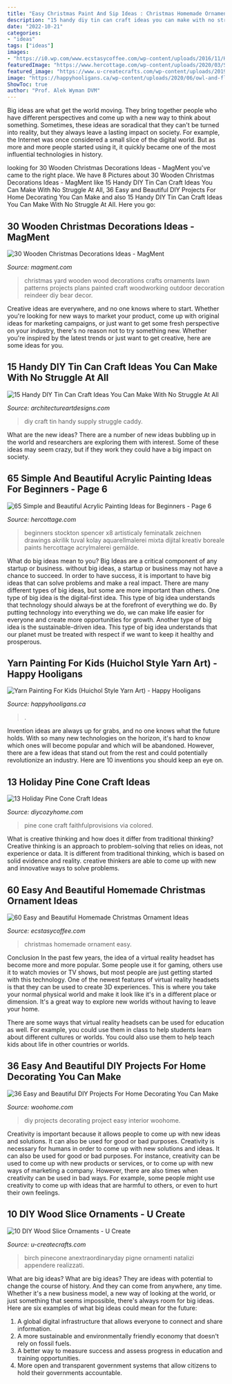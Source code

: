 ```yaml
---
title: "Easy Christmas Paint And Sip Ideas : Christmas Homemade Ornament Easy"
description: "15 handy diy tin can craft ideas you can make with no struggle at all"
date: "2022-10-21"
categories:
- "ideas"
tags: ["ideas"]
images:
- "https://i0.wp.com/www.ecstasycoffee.com/wp-content/uploads/2016/11/Homemade-Christmas-Ornaments53.jpg?resize=564%2C757&amp;ssl=1"
featuredImage: "https://www.hercottage.com/wp-content/uploads/2020/03/Simple-and-Beautiful-Acrylic-Painting-Ideas-for-Beginners-67.jpg"
featured_image: "https://www.u-createcrafts.com/wp-content/uploads/2019/11/DIY-natural-rustic-Christmas-tree-decorations.-Dont-miss-the-tutorial-for-making-these-pretty-birch-and-pine-cone-ornaments-AnExtraordinaryDay.net_-467x700.jpg"
image: "https://happyhooligans.ca/wp-content/uploads/2020/06/owl-and-flower-art-on-styrofoam-tray-made-with-yarn.jpg"
ShowToc: true
author: "Prof. Alek Wyman DVM"
---
```



Big ideas are what get the world moving. They bring together people who have different perspectives and come up with a new way to think about something. Sometimes, these ideas are soradical that they can't be turned into reality, but they always leave a lasting impact on society. For example, the Internet was once considered a small slice of the digital world. But as more and more people started using it, it quickly became one of the most influential technologies in history.

	

		
looking for 30 Wooden Christmas Decorations Ideas - MagMent you've came to the right place. We have 8 Pictures about 30 Wooden Christmas Decorations Ideas - MagMent like 15 Handy DIY Tin Can Craft Ideas You Can Make With No Struggle At All, 36 Easy and Beautiful DIY Projects For Home Decorating You Can Make and also 15 Handy DIY Tin Can Craft Ideas You Can Make With No Struggle At All. Here you go:
		
    
## 30 Wooden Christmas Decorations Ideas - MagMent

<img loading=lazy src="http://magment.com/wp-content/uploads/2016/10/Christmas-Wood-Yard-Art-Crafts.jpg" onerror="this.onerror=null;this.src='https://tse1.mm.bing.net/th?id=OIP.E7HKZFzUqFMCroQzE4O2ZAHaLW&amp;pid=15.1';" alt="30 Wooden Christmas Decorations Ideas - MagMent">

_Source: magment.com_

>christmas yard wooden wood decorations crafts ornaments lawn patterns projects plans painted craft woodworking outdoor decoration reindeer diy bear decor. 

	

Creative ideas are everywhere, and no one knows where to start. Whether you're looking for new ways to market your product, come up with original ideas for marketing campaigns, or just want to get some fresh perspective on your industry, there's no reason not to try something new. Whether you're inspired by the latest trends or just want to get creative, here are some ideas for you.

    
## 15 Handy DIY Tin Can Craft Ideas You Can Make With No Struggle At All

<img loading=lazy src="https://www.architectureartdesigns.com/wp-content/uploads/2019/05/15-Handy-DIY-Tin-Can-Craft-Ideas-You-Can-Make-With-No-Struggle-At-All-15.jpg" onerror="this.onerror=null;this.src='https://tse3.mm.bing.net/th?id=OIP.KATgEwfqufjLn6UuXijOUQHaJ3&amp;pid=15.1';" alt="15 Handy DIY Tin Can Craft Ideas You Can Make With No Struggle At All">

_Source: architectureartdesigns.com_

>diy craft tin handy supply struggle caddy. 

	

What are the new ideas?
There are a number of new ideas bubbling up in the world and researchers are exploring them with interest. Some of these ideas may seem crazy, but if they work they could have a big impact on society.

    
## 65 Simple And Beautiful Acrylic Painting Ideas For Beginners - Page 6

<img loading=lazy src="https://www.hercottage.com/wp-content/uploads/2020/03/Simple-and-Beautiful-Acrylic-Painting-Ideas-for-Beginners-67.jpg" onerror="this.onerror=null;this.src='https://tse4.mm.bing.net/th?id=OIP.QUmN0a2lF_FWsb9JfQ1GbgHaJ4&amp;pid=15.1';" alt="65 Simple and Beautiful Acrylic Painting Ideas for Beginners - Page 6">

_Source: hercottage.com_

>beginners stockton spencer x8 artisticaly feminatalk zeichnen drawings akrilik tuval kolay aquarellmalerei mixta dijital kreativ boreale paints hercottage acrylmalerei gemälde. 

	

What do big ideas mean to you?
Big Ideas are a critical component of any startup or business. without big ideas, a startup or business may not have a chance to succeed. In order to have success, it is important to have big ideas that can solve problems and make a real impact. There are many different types of big ideas, but some are more important than others.
One type of big idea is the digital-first idea. This type of big idea understands that technology should always be at the forefront of everything we do. By putting technology into everything we do, we can make life easier for everyone and create more opportunities for growth. Another type of big idea is the sustainable-driven idea. This type of big idea understands that our planet must be treated with respect if we want to keep it healthy and prosperous.

    
## Yarn Painting For Kids (Huichol Style Yarn Art) - Happy Hooligans

<img loading=lazy src="https://happyhooligans.ca/wp-content/uploads/2020/06/owl-and-flower-art-on-styrofoam-tray-made-with-yarn.jpg" onerror="this.onerror=null;this.src='https://tse2.mm.bing.net/th?id=OIP.TY2_Sd7xuiss_7qX961DsQHaLH&amp;pid=15.1';" alt="Yarn Painting For Kids (Huichol Style Yarn Art) - Happy Hooligans">

_Source: happyhooligans.ca_

>. 

	

Invention ideas are always up for grabs, and no one knows what the future holds. With so many new technologies on the horizon, it's hard to know which ones will become popular and which will be abandoned. However, there are a few ideas that stand out from the rest and could potentially revolutionize an industry. Here are 10 inventions you should keep an eye on.

    
## 13 Holiday Pine Cone Craft Ideas

<img loading=lazy src="https://diycozyhome.com/wp-content/uploads/2017/10/colored-handing-pine-cone.jpg" onerror="this.onerror=null;this.src='https://tse3.mm.bing.net/th?id=OIP.tS95uz6_Zzv2tyRQ2DffwQHaLH&amp;pid=15.1';" alt="13 Holiday Pine Cone Craft Ideas">

_Source: diycozyhome.com_

>pine cone craft faithfulprovisions via colored. 

	

What is creative thinking and how does it differ from traditional thinking?
Creative thinking is an approach to problem-solving that relies on ideas, not experience or data. It is different from traditional thinking, which is based on solid evidence and reality. creative thinkers are able to come up with new and innovative ways to solve problems.

    
## 60 Easy And Beautiful Homemade Christmas Ornament Ideas

<img loading=lazy src="https://i0.wp.com/www.ecstasycoffee.com/wp-content/uploads/2016/11/Homemade-Christmas-Ornaments53.jpg?resize=564%2C757&amp;ssl=1" onerror="this.onerror=null;this.src='https://tse4.mm.bing.net/th?id=OIP.cvAMKRbVecifQaEJMpz_aAHaJ8&amp;pid=15.1';" alt="60 Easy and Beautiful Homemade Christmas Ornament Ideas">

_Source: ecstasycoffee.com_

>christmas homemade ornament easy. 

	

Conclusion
In the past few years, the idea of a virtual reality headset has become more and more popular. Some people use it for gaming, others use it to watch movies or TV shows, but most people are just getting started with this technology. 
One of the newest features of virtual reality headsets is that they can be used to create 3D experiences. This is where you take your normal physical world and make it look like it's in a different place or dimension. It's a great way to explore new worlds without having to leave your home. 

There are some ways that virtual reality headsets can be used for education as well. For example, you could use them in class to help students learn about different cultures or worlds. You could also use them to help teach kids about life in other countries or worlds.

    
## 36 Easy And Beautiful DIY Projects For Home Decorating You Can Make

<img loading=lazy src="http://www.woohome.com/wp-content/uploads/2015/01/DIY-project-for-homedecor-woohome-30.jpg" onerror="this.onerror=null;this.src='https://tse4.mm.bing.net/th?id=OIP.66gJl9wpZ1uX6db2DomHAwHaJ4&amp;pid=15.1';" alt="36 Easy and Beautiful DIY Projects For Home Decorating You Can Make">

_Source: woohome.com_

>diy projects decorating project easy interior woohome. 

	

Creativity is important because it allows people to come up with new ideas and solutions. It can also be used for good or bad purposes.
Creativity is necessary for humans in order to come up with new solutions and ideas. It can also be used for good or bad purposes. For instance, creativity can be used to come up with new products or services, or to come up with new ways of marketing a company. However, there are also times when creativity can be used in bad ways. For example, some people might use creativity to come up with ideas that are harmful to others, or even to hurt their own feelings.

    
## 10 DIY Wood Slice Ornaments - U Create

<img loading=lazy src="https://www.u-createcrafts.com/wp-content/uploads/2019/11/DIY-natural-rustic-Christmas-tree-decorations.-Dont-miss-the-tutorial-for-making-these-pretty-birch-and-pine-cone-ornaments-AnExtraordinaryDay.net_-467x700.jpg" onerror="this.onerror=null;this.src='https://tse2.mm.bing.net/th?id=OIP.a-f9lqRdU_1d0cG1YRhmOQAAAA&amp;pid=15.1';" alt="10 DIY Wood Slice Ornaments - U Create">

_Source: u-createcrafts.com_

>birch pinecone anextraordinaryday pigne ornamenti natalizi appendere realizzati. 

	

What are big ideas?
What are big ideas? They are ideas with potential to change the course of history. And they can come from anywhere, any time. Whether it's a new business model, a new way of looking at the world, or just something that seems impossible, there's always room for big ideas. Here are six examples of what big ideas could mean for the future:
1. A global digital infrastructure that allows everyone to connect and share information.
2. A more sustainable and environmentally friendly economy that doesn't rely on fossil fuels.
3. A better way to measure success and assess progress in education and training opportunities.
4. More open and transparent government systems that allow citizens to hold their governments accountable.

